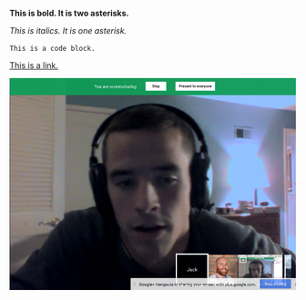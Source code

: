 **This is bold. It is two asterisks.**

*This is italics. It is one asterisk.*

```
This is a code block.
```

[This is a link.](http://www.google.com)

![Screenshot](/PairingScreenshot.png)